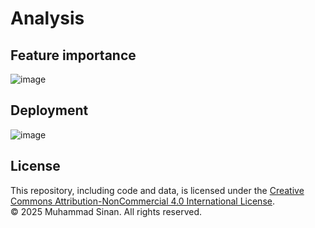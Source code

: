 

# Analysis
## Feature importance

![image](https://github.com/user-attachments/assets/a61906d9-075b-411a-b37c-722d95358839)


## Deployment

![image](https://github.com/user-attachments/assets/39ee7eae-24f6-4899-9faf-f4670201c65f)


## License

This repository, including code and data, is licensed under the [Creative Commons Attribution-NonCommercial 4.0 International License](https://creativecommons.org/licenses/by-nc/4.0/).  
© 2025 Muhammad Sinan. All rights reserved.

